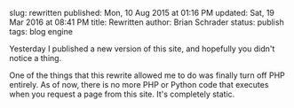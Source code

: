 slug: rewritten
published: Mon, 10 Aug 2015 at 01:16 PM
updated: Sat, 19 Mar 2016 at 08:41 PM
title: Rewritten
author: Brian Schrader
status: publish
tags: blog engine

Yesterday I published a new version of this site, and hopefully you didn't notice a thing.

One of the things that this rewrite allowed me to do was finally turn off PHP entirely. As of now, there is no more PHP or Python code that executes when you request a page from this site. It's completely static.

